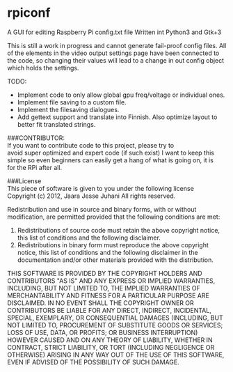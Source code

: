 rpiconf
=======

A GUI for editing Raspberry Pi config.txt file
Written int Python3 and Gtk+3

This is still a work in progress and cannot generate fail-proof config files.
All of the elements in the video output settings page have been connected to
the code, so changing their values will lead to a change in out config
object which holds the settings.

TODO:    
* Implement code to only allow global gpu freq/voltage or individual ones.  
* Implement file saving to a custom file.
* Implement the filesaving dialogues.  
* Add gettext support and translate into Finnish. Also optimize layout to better fit translated strings.

###CONTRIBUTOR:  
If you want to contribute code to this project, please try to  
avoid super optimized and expert code (if such exist) I want to keep this  
simple so even beginners can easily get a hang of what is going on, it is  
for the RPi after all.

###License  
This piece of software is given to you under the following license  
Copyright (c) 2012, Jaara Jesse Juhani
All rights reserved.

Redistribution and use in source and binary forms, with or without
modification, are permitted provided that the following conditions are met: 

1. Redistributions of source code must retain the above copyright notice, this
   list of conditions and the following disclaimer. 
2. Redistributions in binary form must reproduce the above copyright notice,
   this list of conditions and the following disclaimer in the documentation
   and/or other materials provided with the distribution. 

THIS SOFTWARE IS PROVIDED BY THE COPYRIGHT HOLDERS AND CONTRIBUTORS "AS IS" AND
ANY EXPRESS OR IMPLIED WARRANTIES, INCLUDING, BUT NOT LIMITED TO, THE IMPLIED
WARRANTIES OF MERCHANTABILITY AND FITNESS FOR A PARTICULAR PURPOSE ARE
DISCLAIMED. IN NO EVENT SHALL THE COPYRIGHT OWNER OR CONTRIBUTORS BE LIABLE FOR
ANY DIRECT, INDIRECT, INCIDENTAL, SPECIAL, EXEMPLARY, OR CONSEQUENTIAL DAMAGES
(INCLUDING, BUT NOT LIMITED TO, PROCUREMENT OF SUBSTITUTE GOODS OR SERVICES;
LOSS OF USE, DATA, OR PROFITS; OR BUSINESS INTERRUPTION) HOWEVER CAUSED AND
ON ANY THEORY OF LIABILITY, WHETHER IN CONTRACT, STRICT LIABILITY, OR TORT
(INCLUDING NEGLIGENCE OR OTHERWISE) ARISING IN ANY WAY OUT OF THE USE OF THIS
SOFTWARE, EVEN IF ADVISED OF THE POSSIBILITY OF SUCH DAMAGE.
